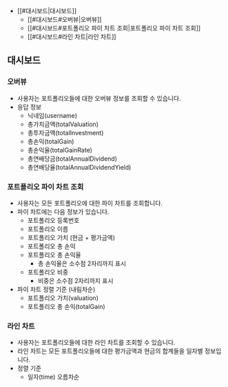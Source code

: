 - [[#대시보드|대시보드]]
	- [[#대시보드#오버뷰|오버뷰]]
	- [[#대시보드#포트폴리오 파이 차트 조회|포트폴리오 파이 차트 조회]]
	- [[#대시보드#라인 차트|라인 차트]]

## 대시보드
### 오버뷰
- 사용자는 포트폴리오들에 대한 오버뷰 정보를 조회할 수 있습니다.
- 응답 정보
	- 닉네임(username)
	- 총가치금액(totalValuation)
	- 총투자금액(totalInvestment)
	- 총손익(totalGain)
	- 총손익율(totalGainRate)
	- 총연배당금(totalAnnualDividend)
	- 총연배당율(totalAnnualDividendYield)

### 포트폴리오 파이 차트 조회
- 사용자는 모든 포트폴리오에 대한 파이 차트를 조회합니다.
- 파이 차트에는 다음 정보가 있습니다.
	- 포트폴리오 등록번호
	- 포트폴리오 이름
	- 포트폴리오 가치 (현금 + 평가금액)
	- 포트폴리오 총 손익
	- 포트폴리오 총 손익율
		- 총 손익율은 소수점 2자리까지 표시
	- 포트폴리오 비중
		- 비중은 소수점 2자리까지 표시
- 파이 차트 정렬 기준 (내림차순)
	- 포트폴리오 가치(valuation)
	- 포트폴리오 총 손익(totalGain)


### 라인 차트
- 사용자는 포트폴리오들에 대한 라인 차트를 조회할 수 있습니다.
- 라인 차트는 모든 포트폴리오들에 대한 평가금액과 현금의 합계들을 일자별 정보입니다.
- 정렬 기준
	- 일자(time) 오름차순

